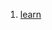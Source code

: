 1. [learn](https://learn.microsoft.com/en-us/training/modules/configure-blob-storage/6-determine-blob-object-replication)
